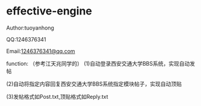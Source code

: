 # effective-engine
Author:tuoyanhong

QQ:1246376341

Email:1246376341@qq.com

function:
（参考江天兆同学的）
(1)自动登录西安交通大学BBS系统，实现自动发帖

(2)自动将指定内容回复西安交通大学BBS系统指定模块帖子，实现自动顶贴

(3)发帖格式如Post.txt,顶贴格式如Reply.txt
